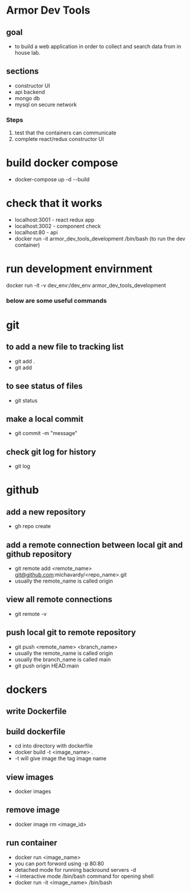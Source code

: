 # Armor Dev Tools
## goal
- to build a web application in order to collect and search data from in house lab.
## sections
- constructor UI
- api backend
- mongo db
- mysql on secure network

### Steps
1. test that the containers can communicate
1. complete react/redux constructor UI

# build docker compose
- docker-compose up -d --build
# check that it works
- localhost:3001 - react redux app
- localhost:3002 - component check
- localhost:80 - api
- docker run -it armor_dev_tools_development /bin/bash (to run the dev container)
# run development envirnment
docker run  -it -v dev_env:/dev_env armor_dev_tools_development


### below are some useful commands

# git
## to add a new file to tracking list
- git add . 
- git add <file name>
## to see status of files
- git status
## make a local commit 
- git commit -m "message"
## check git log for history
- git log

# github
## add a new repository
- gh repo create
## add a remote connection between local git and github repository
- git remote add <remote_name> git@github.com:michavardy/<repo_name>.git
- usually the remote_name is called origin
## view all remote connections
- git remote -v
## push local git to remote repository
- git push <remote_name> <branch_name>
- usually the remote_name is called origin
- usually the branch_name is called main
- git push origin HEAD:main

# dockers
## write Dockerfile
## build dockerfile
- cd into directory with dockerfile
- docker build -t <image_name> .
- -t will give image the tag image name
## view images
- docker images
## remove image
- docker image rm <image_id>
## run container
- docker run <image_name>
- you can port forword using -p 80:80
- detached mode for running backround servers -d
- -i interactive mode  /bin/bash command for opening shell
- docker run -it <image_name> /bin/bash
